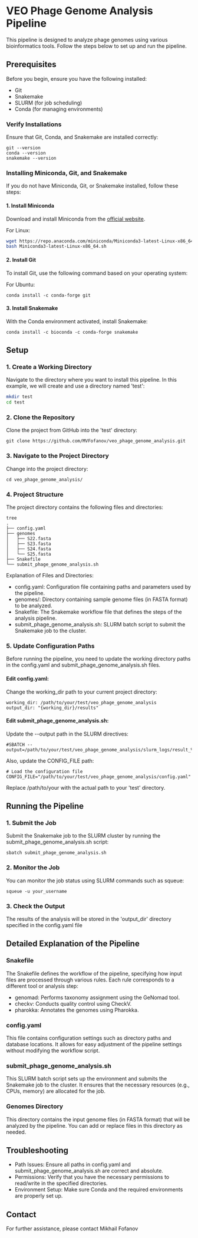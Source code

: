 
# VEO Phage Genome Analysis Pipeline

This pipeline is designed to analyze phage genomes using various bioinformatics tools. Follow the steps below to set up and run the pipeline.

## Prerequisites

Before you begin, ensure you have the following installed:
- Git
- Snakemake
- SLURM (for job scheduling)
- Conda (for managing environments)

### Verify Installations
Ensure that Git, Conda, and Snakemake are installed correctly:

```
git --version
conda --version
snakemake --version
```


### Installing Miniconda, Git, and Snakemake

If you do not have Miniconda, Git, or Snakemake installed, follow these steps:

#### 1. Install Miniconda

Download and install Miniconda from the [official website](https://docs.conda.io/en/latest/miniconda.html).

For Linux:

```bash
wget https://repo.anaconda.com/miniconda/Miniconda3-latest-Linux-x86_64.sh
bash Miniconda3-latest-Linux-x86_64.sh
```

#### 2. Install Git
To install Git, use the following command based on your operating system:

For Ubuntu:
```commandline
conda install -c conda-forge git
```

#### 3. Install Snakemake
With the Conda environment activated, install Snakemake:

```
conda install -c bioconda -c conda-forge snakemake
```

## Setup

### 1. Create a Working Directory

Navigate to the directory where you want to install this pipeline. In this example, we will create and use a directory named 'test':

```bash
mkdir test
cd test
```

### 2. Clone the Repository
Clone the project from GitHub into the 'test' directory:
```
git clone https://github.com/MVFofanov/veo_phage_genome_analysis.git
```

### 3. Navigate to the Project Directory
Change into the project directory:

```
cd veo_phage_genome_analysis/
```

### 4. Project Structure
The project directory contains the following files and directories:

```
tree
.
├── config.yaml
├── genomes
│   ├── S22.fasta
│   ├── S23.fasta
│   ├── S24.fasta
│   └── S25.fasta
├── Snakefile
└── submit_phage_genome_analysis.sh
```

Explanation of Files and Directories:
- config.yaml: Configuration file containing paths and parameters used by the pipeline.
- genomes/: Directory containing sample genome files (in FASTA format) to be analyzed.
- Snakefile: The Snakemake workflow file that defines the steps of the analysis pipeline.
- submit_phage_genome_analysis.sh: SLURM batch script to submit the Snakemake job to the cluster.

### 5. Update Configuration Paths
Before running the pipeline, you need to update the working directory paths in the config.yaml and submit_phage_genome_analysis.sh files.

#### Edit config.yaml:
Change the working_dir path to your current project directory:

```
working_dir: /path/to/your/test/veo_phage_genome_analysis
output_dir: "{working_dir}/results"
```
#### Edit submit_phage_genome_analysis.sh:
Update the --output path in the SLURM directives:

```
#SBATCH --output=/path/to/your/test/veo_phage_genome_analysis/slurm_logs/result_%x.%j.txt
```
Also, update the CONFIG_FILE path:

```
# Load the configuration file
CONFIG_FILE="/path/to/your/test/veo_phage_genome_analysis/config.yaml"
```
Replace /path/to/your with the actual path to your 'test' directory.

## Running the Pipeline
### 1. Submit the Job
Submit the Snakemake job to the SLURM cluster by running the submit_phage_genome_analysis.sh script:

```
sbatch submit_phage_genome_analysis.sh
```
### 2. Monitor the Job
You can monitor the job status using SLURM commands such as squeue:

```
squeue -u your_username
```
### 3. Check the Output
The results of the analysis will be stored in the 'output_dir' directory specified in the config.yaml file

## Detailed Explanation of the Pipeline
### Snakefile
The Snakefile defines the workflow of the pipeline, specifying how input files are processed through various rules. Each rule corresponds to a different tool or analysis step:

- genomad: Performs taxonomy assignment using the GeNomad tool.
- checkv: Conducts quality control using CheckV.
- pharokka: Annotates the genomes using Pharokka. 
### config.yaml
This file contains configuration settings such as directory paths and database locations. It allows for easy adjustment of the pipeline settings without modifying the workflow script.

### submit_phage_genome_analysis.sh
This SLURM batch script sets up the environment and submits the Snakemake job to the cluster. It ensures that the necessary resources (e.g., CPUs, memory) are allocated for the job.

### Genomes Directory
This directory contains the input genome files (in FASTA format) that will be analyzed by the pipeline. You can add or replace files in this directory as needed.

## Troubleshooting
- Path Issues: Ensure all paths in config.yaml and submit_phage_genome_analysis.sh are correct and absolute.
- Permissions: Verify that you have the necessary permissions to read/write in the specified directories.
- Environment Setup: Make sure Conda and the required environments are properly set up.
## Contact
For further assistance, please contact Mikhail Fofanov